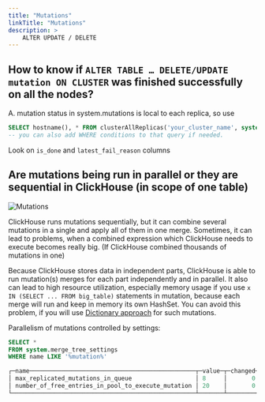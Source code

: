 ```yaml
---
title: "Mutations"
linkTitle: "Mutations"
description: >
    ALTER UPDATE / DELETE
---
```

## How to know if `ALTER TABLE … DELETE/UPDATE mutation ON CLUSTER` was finished successfully on all the nodes?

A. mutation status in system.mutations is local to each replica, so use

```sql
SELECT hostname(), * FROM clusterAllReplicas('your_cluster_name', system.mutations);
-- you can also add WHERE conditions to that query if needed.
```

Look on `is_done` and `latest_fail_reason` columns

## Are mutations being run in parallel or they are sequential in ClickHouse (in scope of one table)

![Mutations](mutations4.png)

ClickHouse runs mutations sequentially, but it can combine several mutations in a single and apply all of them in one merge.
Sometimes, it can lead to problems, when a combined expression which ClickHouse needs to execute becomes really big. (If ClickHouse combined thousands of mutations in one)


Because ClickHouse stores data in independent parts, ClickHouse is able to run mutation(s) merges for each part independently and in parallel.
It also can lead to high resource utilization, especially memory usage if you use `x IN (SELECT ... FROM big_table)` statements in mutation, because each merge will run and keep in memory its own HashSet. You can avoid this problem, if you will use [Dictionary approach](update-via-dictionary.) for such mutations.

Parallelism of mutations controlled by settings:

```sql
SELECT *
FROM system.merge_tree_settings
WHERE name LIKE '%mutation%'

┌─name───────────────────────────────────────────────┬─value─┬─changed─┬─description──────────────────────────────────────────────────────────────────────────────────────────────────────────────────────────────────────────────────────────────────┬─type───┐
│ max_replicated_mutations_in_queue                  │ 8     │       0 │ How many tasks of mutating parts are allowed simultaneously in ReplicatedMergeTree queue.                                                                                    │ UInt64 │
│ number_of_free_entries_in_pool_to_execute_mutation │ 20    │       0 │ When there is less than specified number of free entries in pool, do not execute part mutations. This is to leave free threads for regular merges and avoid "Too many parts" │ UInt64 │
└────────────────────────────────────────────────────┴───────┴─────────┴──────────────────────────────────────────────────────────────────────────────────────────────────────────────────────────────────────────────────────────────────────────────┴────────┘
```
